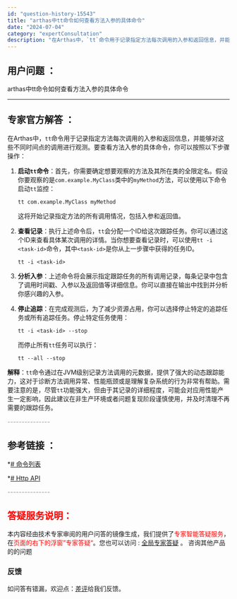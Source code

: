 ```yaml
---
id: "question-history-15543"
title: "arthas中tt命令如何查看方法入参的具体命令"
date: "2024-07-04"
category: "expertConsultation"
description: "在Arthas中，`tt`命令用于记录指定方法每次调用的入参和返回信息，并能够对这些不同时间点的调用进行观测。要查看方法入参的具体命令，你可以按照以下步骤操作：1. **启动`tt`命令**：首先，你需要确定想要观察的方法及其所在类的全限定名。假设你要观察的是`com.example.MyClass"
---
```


## 用户问题 ： 
 arthas中tt命令如何查看方法入参的具体命令  

---------------
## 专家官方解答 ：

在Arthas中，`tt`命令用于记录指定方法每次调用的入参和返回信息，并能够对这些不同时间点的调用进行观测。要查看方法入参的具体命令，你可以按照以下步骤操作：

1. **启动`tt`命令**：首先，你需要确定想要观察的方法及其所在类的全限定名。假设你要观察的是`com.example.MyClass`类中的`myMethod`方法，可以使用以下命令启动`tt`监控：

   ```shell
   tt com.example.MyClass myMethod
   ```

   这将开始记录指定方法的所有调用情况，包括入参和返回值。

2. **查看记录**：执行上述命令后，`tt`会分配一个ID给这次跟踪任务。你可以通过这个ID来查看具体某次调用的详情。当你想要查看记录时，可以使用`tt -i <task-id>`命令，其中`<task-id>`是你从上一步骤中获得的任务ID。

   ```shell
   tt -i <task-id>
   ```

3. **分析入参**：上述命令将会展示指定跟踪任务的所有调用记录，每条记录中包含了调用时间戳、入参以及返回值等详细信息。你可以直接在输出中找到并分析你感兴趣的入参。

4. **停止追踪**：在完成观测后，为了减少资源占用，你可以选择停止特定的追踪任务或所有追踪任务。停止特定任务使用：

   ```shell
   tt -i <task-id> --stop
   ```

   而停止所有`tt`任务可以执行：

   ```shell
   tt --all --stop
   ```

**解释**：`tt`命令通过在JVM级别记录方法调用的元数据，提供了强大的动态跟踪能力，这对于诊断方法调用异常、性能瓶颈或是理解复杂系统的行为非常有帮助。需要注意的是，尽管`tt`功能强大，但由于其记录的详细程度，可能会对应用性能产生一定影响，因此建议在非生产环境或者问题复现阶段谨慎使用，并及时清理不再需要的跟踪任务。


<font color="#949494">---------------</font> 


## 参考链接 ：

*[# 命令列表](https://github.com/alibaba/arthas/tree/master/site/docs/doc/commands.md)
 
 *[# Http API](https://github.com/alibaba/arthas/tree/master/site/docs/doc/http-api.md)


 <font color="#949494">---------------</font> 
 


## <font color="#FF0000">答疑服务说明：</font> 

本内容经由技术专家审阅的用户问答的镜像生成，我们提供了<font color="#FF0000">专家智能答疑服务</font>，在<font color="#FF0000">页面的右下的浮窗”专家答疑“</font>。您也可以访问 : [全局专家答疑](https://answer.opensource.alibaba.com/docs/intro) 。 咨询其他产品的的问题

### 反馈
如问答有错漏，欢迎点：[差评](https://ai.nacos.io/user/feedbackByEnhancerGradePOJOID?enhancerGradePOJOId=16086)给我们反馈。
